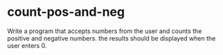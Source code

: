 # count-pos-and-neg
Write a program that accepts numbers from the user and counts the positive and negative numbers. the results should be displayed when the user enters 0.
